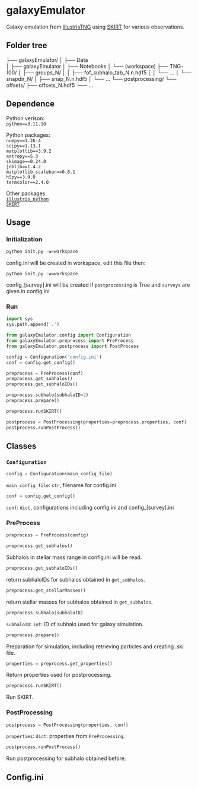 # galaxyEmulator

Galaxy emulation from [IllustrisTNG](https://www.tng-project.org/) using [SKIRT](https://skirt.ugent.be/root/_home.html) for various observations.

## Folder tree
├── galaxyEmulator/
│   ├── Data    
│   ├── galaxyEmulator
│   ├── Notebooks
│   └── (workspace)
├── TNG-100/
│   ├── groups_N/
│   │   ├── fof_subhalo_tab_N.n.hdf5
│   │   └── ...
│   └── snapdir_N/
│       ├── snap_N.n.hdf5
│       └── ...
└── postprocessing/
    └── offsets/
        ├── offsets_N.hdf5
        └── ...

## Dependence
Python verison:  
`python==3.11.10`  

Python packages:  
`numpy==1.26.4`  
`scipy==1.13.1`  
`matplotlib==3.9.2`  
`astropy==5.3`  
`skimage==0.24.0`  
`joblib==1.4.2`  
`matplotlib_scalebar==0.8.1`  
`h5py==3.9.0`  
`termcolor==2.4.0`  

Other packages:  
[`illustris_python`](https://github.com/illustristng/illustris_python)  
[`SKIRT`](https://skirt.ugent.be/root/_installation_guide.html)  

## Usage
### Initialization
```Python
python init.py -w=workspace
```
config.ini will be created in workspace, edit this file then:
```
python init.py -w=workspace
```
config_\[survey\].ini will be created if `postprocessing` is True and `surveys` are given in config.ini

### Run
```Python
import sys
sys.path.append('.')

from galaxyEmulator.config import Configuration
from galaxyEmulator.preprocess import PreProcess
from galaxyEmulator.postprocess import PostProcess

config = Configuration('config.ini')
conf = config.get_config()

preprocess = PreProcess(conf)
preprocess.get_subhalos()
preprocess.get_subhaloIDs()

preprocess.subhalo(subhaloID=2)
preprocess.prepare()

preprocess.runSKIRT()

postprocess = PostProcessing(properties=preprocess.properties, conf)
postprocess.runPostProcess()
```

## Classes
### `Configuration`
```Python
config = Configuration(main_config_file)
```
`main_config_file`: `str`, filename for config.ini  
```Python
conf = config.get_config()
```  
`conf`: `dict`, configurations including config.ini and config_\[survey\].ini

### PreProcess
```Python
preprocess = PreProcess(config)
```  
```Python
preprocess.get_subhalos()
```  
Subhalos in stellar mass range in config.ini will be read.  
```Python
preprocess.get_subhaloIDs()
```  
return subhaloIDs for subhalos obtained in `get_subhalos`.  
```Python
preprocess.get_stellarMasses()
```
return stellar masses for subhalos obtained in `get_subhalos`.
```Python
preprocess.subhalo(subhaloID)
```
`subhaloID`: `int`: ID of subhalo used for galaxy simulation.  
```Python
preprocess.prepare()
```
Preparation for simulation, including retrieving particles and creating .ski file.  
```Python
properties = preprocess.get_properties()
```
Return properties used for postprocessing.  
```Python
preprocess.runSKIRT()
```
Run SKIRT.  

### PostProcessing
```Python
postprocess = PostProcessing(properties, conf)
```
`properties`: `dict`: properties from `PreProcessing`.  
```Python
postprocess.runPostProcess()
```
Run postprocessing for subhalo obtained before.  

## Config.ini
